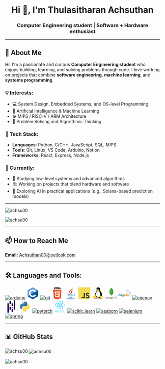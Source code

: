 <h1 align="center">Hi 👋, I'm Thulasitharan Achsuthan</h1>

<h3 align="center">Computer Engineering student | Software + Hardware enthusiast</h3>

---

## 👋 About Me

Hi! I'm a passionate and curious **Computer Engineering student** who enjoys building, learning, and solving problems through code. I love working on projects that combine **software engineering**, **machine learning**, and **systems programming**.

### 💡 Interests:
- 💻 System Design, Embedded Systems, and OS-level Programming  
- 🤖 Artificial Intelligence & Machine Learning  
- ⚙️ MIPS / RISC-V / ARM Architecture  
- 🧠 Problem Solving and Algorithmic Thinking  

### 🔧 Tech Stack:
- **Languages**: Python, C/C++, JavaScript, SQL, MIPS  
- **Tools**: Git, Linux, VS Code, Arduino, Notion  
- **Frameworks**: React, Express, Node.js  

### 🚀 Currently:
- 📘 Studying low-level systems and advanced algorithms  
- 🏗️ Working on projects that blend hardware and software  
- 🧪 Exploring AI in practical applications (e.g., Solana-based prediction models)

---

<p align="left">
  <img src="https://komarev.com/ghpvc/?username=achsu00&label=Profile%20views&color=0e75b6&style=flat" alt="achsu00" />
</p>

<p align="left">
  <a href="https://github.com/ryo-ma/github-profile-trophy">
    <img src="https://github-profile-trophy.vercel.app/?username=achsu00" alt="achsu00" />
  </a>
</p>

---

## 📫 How to Reach Me
**Email:** Achsuthan00@outlook.com  

---

## 🛠️ Languages and Tools:

<p align="left">
  <a href="https://www.arduino.cc/" target="_blank"><img src="https://cdn.worldvectorlogo.com/logos/arduino-1.svg" alt="arduino" width="40" height="40"/></a>
  <a href="https://www.cprogramming.com/" target="_blank"><img src="https://raw.githubusercontent.com/devicons/devicon/master/icons/c/c-original.svg" alt="c" width="40" height="40"/></a>
  <a href="https://git-scm.com/" target="_blank"><img src="https://www.vectorlogo.zone/logos/git-scm/git-scm-icon.svg" alt="git" width="40" height="40"/></a>
  <a href="https://www.w3.org/html/" target="_blank"><img src="https://raw.githubusercontent.com/devicons/devicon/master/icons/html5/html5-original-wordmark.svg" alt="html5" width="40" height="40"/></a>
  <a href="https://www.java.com" target="_blank"><img src="https://raw.githubusercontent.com/devicons/devicon/master/icons/java/java-original.svg" alt="java" width="40" height="40"/></a>
  <a href="https://developer.mozilla.org/en-US/docs/Web/JavaScript" target="_blank"><img src="https://raw.githubusercontent.com/devicons/devicon/master/icons/javascript/javascript-original.svg" alt="javascript" width="40" height="40"/></a>
  <a href="https://www.linux.org/" target="_blank"><img src="https://raw.githubusercontent.com/devicons/devicon/master/icons/linux/linux-original.svg" alt="linux" width="40" height="40"/></a>
  <a href="https://www.mongodb.com/" target="_blank"><img src="https://raw.githubusercontent.com/devicons/devicon/master/icons/mongodb/mongodb-original-wordmark.svg" alt="mongodb" width="40" height="40"/></a>
  <a href="https://www.mysql.com/" target="_blank"><img src="https://raw.githubusercontent.com/devicons/devicon/master/icons/mysql/mysql-original-wordmark.svg" alt="mysql" width="40" height="40"/></a>
  <a href="https://opencv.org/" target="_blank"><img src="https://www.vectorlogo.zone/logos/opencv/opencv-icon.svg" alt="opencv" width="40" height="40"/></a>
  <a href="https://pandas.pydata.org/" target="_blank"><img src="https://raw.githubusercontent.com/devicons/devicon/2ae2a900d2f041da66e950e4d48052658d850630/icons/pandas/pandas-original.svg" alt="pandas" width="40" height="40"/></a>
  <a href="https://www.python.org" target="_blank"><img src="https://raw.githubusercontent.com/devicons/devicon/master/icons/python/python-original.svg" alt="python" width="40" height="40"/></a>
  <a href="https://pytorch.org/" target="_blank"><img src="https://www.vectorlogo.zone/logos/pytorch/pytorch-icon.svg" alt="pytorch" width="40" height="40"/></a>
  <a href="https://reactjs.org/" target="_blank"><img src="https://raw.githubusercontent.com/devicons/devicon/master/icons/react/react-original-wordmark.svg" alt="react" width="40" height="40"/></a>
  <a href="https://scikit-learn.org/" target="_blank"><img src="https://upload.wikimedia.org/wikipedia/commons/0/05/Scikit_learn_logo_small.svg" alt="scikit_learn" width="40" height="40"/></a>
  <a href="https://seaborn.pydata.org/" target="_blank"><img src="https://seaborn.pydata.org/_images/logo-mark-lightbg.svg" alt="seaborn" width="40" height="40"/></a>
  <a href="https://www.selenium.dev" target="_blank"><img src="https://raw.githubusercontent.com/detain/svg-logos/780f25886640cef088af994181646db2f6b1a3f8/svg/selenium-logo.svg" alt="selenium" width="40" height="40"/></a>
  <a href="https://spring.io/" target="_blank"><img src="https://www.vectorlogo.zone/logos/springio/springio-icon.svg" alt="spring" width="40" height="40"/></a>
</p>

---

## 📊 GitHub Stats

<p>
  <img align="left" src="https://github-readme-stats.vercel.app/api/top-langs?username=achsu00&show_icons=true&locale=en&layout=compact" alt="achsu00" />
</p>

<p>&nbsp;<img align="center" src="https://github-readme-stats.vercel.app/api?username=achsu00&show_icons=true&locale=en" alt="achsu00" /></p>

<p><img align="center" src="https://github-readme-streak-stats.herokuapp.com/?user=achsu00&" alt="achsu00" /></p>
